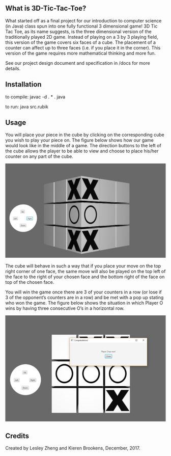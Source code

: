 ## What is 3D-Tic-Tac-Toe?

What started off as a final project for our introduction to computer science (in Java) class spun into one fully functional 3 dimensional game! 3D Tic Tac Toe, as its name suggests, is the three dimensional version of the traditionally played 2D game. Instead of playing on a 3 by 3 playing field, this version of the game covers six faces of a cube. The placement of a counter can affect up to three faces (i.e. if you place it in the corner). This version of the game requires more mathematical thinking and more fun.

See our project design document and specification in /docs for more details.

## Installation
to compile: javac -d . * . java

to run: java src.rubik

## Usage
You will place your piece in the cube by clicking on the corresponding cube you wish to play your piece on. The figure below shows how our game would look like in the middle of a game. The direction buttons to the left of the cube allows the player to be able to view and choose to place his/her counter on any part of the cube.

![[Figure 1]](figure1.png)

The cube will behave in such a way that if you place your move on the top right corner of one face, the same move will also be played on the top left of the face to the right of your chosen face and the bottom right of the face on top of the chosen face.

You will win the game once there are 3 of your counters in a row (or lose if 3 of the opponent’s counters are in a row) and be met with a pop up stating who won the game. The figure below shows the situation in which Player O wins by having three consecutive O’s in a horizontal row.

![[Figure 2]](figure2.png)

## Credits
Created by Lesley Zheng and Kieren Brookens, December, 2017.
